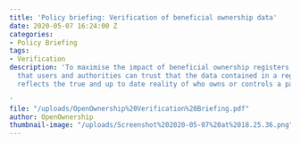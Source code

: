 ```yaml
---
title: 'Policy briefing: Verification of beneficial ownership data'
date: 2020-05-07 16:24:00 Z
categories:
- Policy Briefing
tags:
- Verification
description: 'To maximise the impact of beneficial ownership registers, it is important
  that users and authorities can trust that the data contained in a register broadly
  reflects the true and up to date reality of who owns or controls a particular company.

'
file: "/uploads/OpenOwnership%20Verification%20Briefing.pdf"
author: OpenOwnership
thumbnail-image: "/uploads/Screenshot%202020-05-07%20at%2018.25.36.png"
---
```



